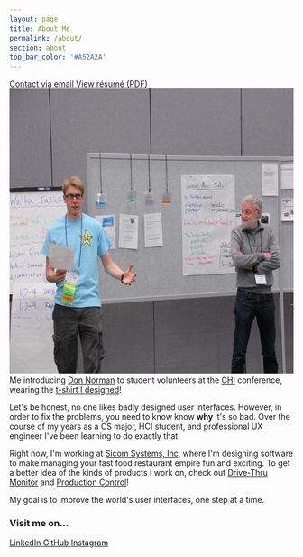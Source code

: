 ```yaml
---
layout: page
title: About Me
permalink: /about/
section: about
top_bar_color: '#A52A2A'
---
```


<div class="contact_info">
  <a class="resume" href="#" id="email_link">
    <i class="site-icon fa fa-envelope-o fa-lg"></i>
    <span>Contact via email</span>
  </a>
	<a class="resume" href="/files/DanTilden-Resume.pdf">
    <i class="site-icon fa fa-file-text-o fa-lg"></i>
    <span>View résumé (PDF)</span>
	</a>
</div>

<img src="/images/about_photo.jpg" width="640px" height="505px" />

<div class="caption">Me introducing <a href="http://en.wikipedia.org/wiki/Don_Norman">Don Norman</a> to student volunteers at the <a href="http://en.wikipedia.org/wiki/Conference_on_Human_Factors_in_Computing_Systems">CHI</a> conference, wearing the <a href="/projects/archive/#chi_shirt">t-shirt I designed</a>!</div>

Let's be honest, no one likes badly designed user interfaces. However, in order to fix
the problems, you need to know know <b>why</b> it's so bad. Over the course of my years as a CS major, HCI student, and professional UX engineer I've been learning to do exactly that.

Right now, I'm working at [Sicom Systems, Inc](http://www.sicom.com), where I'm designing
software to make managing your fast food restaurant empire fun and exciting.
To get a better idea of the kinds of products I work on, check out [Drive-Thru Monitor](/projects/drivethru/)
and [Production Control](/projects/productioncontrol)!

My goal is to improve the world's user interfaces, one step at a time.



<div class="contact_info">
  <h3>Visit me on...</h3>
	<a class="contact " href="https://www.linkedin.com/pub/dan-tilden/">
    <i class="site-icon fa fa-linkedin-square fa-3x" style="color: #0077b5;"></i>
    <span>LinkedIn</span>
	</a>
  <a class="contact " href="https://github.com/tilden">
    <i class="site-icon fa fa-github-square fa-3x" style="color: #333;"></i>
    <span>GitHub</span>
  </a>
  <a class="contact " href="https://instagram.com/freakified/">
    <i class="site-icon fa fa-instagram fa-3x" style="color: #3f729b;"></i>
    <span>Instagram</span>
  </a>
</div>
